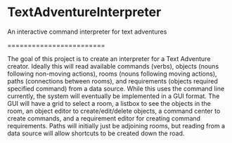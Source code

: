 TextAdventureInterpreter
========================

An interactive command interpreter for text adventures

========================

The goal of this project is to create an interpreter for a Text Adventure creator. Ideally this 
will read available commands (verbs), objects (nouns following non-moving actions), rooms (nouns 
following moving actions), paths (connections between rooms), and requirements (objects required 
specified command) from a data source. While this uses the command line currently, the system 
will eventually be implemented in a GUI format. The GUI will have a grid to select a room, a 
listbox to see the objects in the room, an object editor to create/edit/delete objects, a 
command center to create commands, and a requirement editor for creating command requirements. 
Paths will initially just be adjoining rooms, but reading from a data source will allow shortcuts 
to be created down the road.

